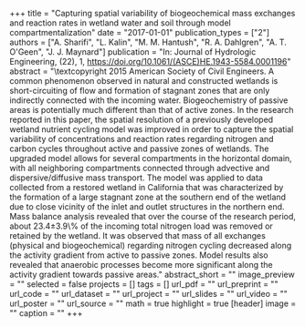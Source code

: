 +++
title = "Capturing spatial variability of biogeochemical mass exchanges and reaction rates in wetland water and soil through model compartmentalization"
date = "2017-01-01"
publication_types = ["2"]
authors = ["A. Sharifi", "L. Kalin", "M. M. Hantush", "R. A. Dahlgren", "A. T. O'Geen", "J. J. Maynard"]
publication = "In: Journal of Hydrologic Engineering, (22), 1, https://doi.org/10.1061/(ASCE)HE.1943-5584.0001196"
abstract = "\\textcopyright 2015 American Society of Civil Engineers. A common phenomenon observed in natural and constructed wetlands is short-circuiting of flow and formation of stagnant zones that are only indirectly connected with the incoming water. Biogeochemistry of passive areas is potentially much different than that of active zones. In the research reported in this paper, the spatial resolution of a previously developed wetland nutrient cycling model was improved in order to capture the spatial variability of concentrations and reaction rates regarding nitrogen and carbon cycles throughout active and passive zones of wetlands. The upgraded model allows for several compartments in the horizontal domain, with all neighboring compartments connected through advective and dispersive/diffusive mass transport. The model was applied to data collected from a restored wetland in California that was characterized by the formation of a large stagnant zone at the southern end of the wetland due to close vicinity of the inlet and outlet structures in the northern end. Mass balance analysis revealed that over the course of the research period, about 23.4±3.9\\% of the incoming total nitrogen load was removed or retained by the wetland. It was observed that mass of all exchanges (physical and biogeochemical) regarding nitrogen cycling decreased along the activity gradient from active to passive zones. Model results also revealed that anaerobic processes become more significant along the activity gradient towards passive areas."
abstract_short = ""
image_preview = ""
selected = false
projects = []
tags = []
url_pdf = ""
url_preprint = ""
url_code = ""
url_dataset = ""
url_project = ""
url_slides = ""
url_video = ""
url_poster = ""
url_source = ""
math = true
highlight = true
[header]
image = ""
caption = ""
+++
